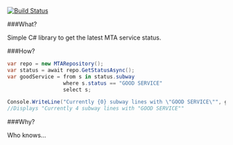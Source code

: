 [![Build Status](https://travis-ci.org/cheesemacfly/MTAServiceStatus.svg?branch=master)](https://travis-ci.org/cheesemacfly/MTAServiceStatus)

###What?

Simple C# library to get the latest MTA service status.

###How?

```C#
var repo = new MTARepository();
var status = await repo.GetStatusAsync();
var goodService = from s in status.subway
                  where s.status == "GOOD SERVICE"
                  select s;

Console.WriteLine("Currently {0} subway lines with \"GOOD SERVICE\"", goodService.Count());
//Displays "Currently 4 subway lines with "GOOD SERVICE""
```

###Why?

Who knows...

